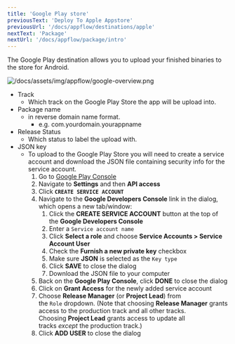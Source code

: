 ```yaml
---
title: 'Google Play store'
previousText: 'Deploy To Apple Appstore'
previousUrl: '/docs/appflow/destinations/apple'
nextText: 'Package'
nextUrl: '/docs/appflow/package/intro'
---
```


The Google Play destination allows you to upload your finished binaries to the store for Android.

![/docs/assets/img/appflow/google-overview.png](/docs/assets/img/appflow/google-overview.png)

- Track
    - Which track on the Google Play Store the app will be upload into.
- Package name
    - in reverse domain name format.
        - e.g. com.yourdomain.yourappname
- Release Status
    - Which status to label the upload with.
- JSON key
    - To upload to the Google Play Store you will need to create a service account and download the JSON file containing security info for the service account.
        1. Go to [Google Play Console](https://play.google.com/apps/publish/)
        2. Navigate to **Settings** and then **API access**
        3. Click **`CREATE SERVICE ACCOUNT`** 
        4. Navigate to the **Google Developers Console** link in the dialog, which opens a new tab/window:
            1. Click the **CREATE SERVICE ACCOUNT** button at the top of the **Google Developers Console**
            2. Enter a `Service account name`
            3. Click **Select a role** and choose **Service Accounts > Service Account User**
            4. Check the **Furnish a new private key** checkbox
            5. Make sure **JSON** is selected as the `Key type`
            6. Click **SAVE** to close the dialog
            7. Download the JSON file to your computer
        5. Back on the **Google Play Console**, click **DONE** to close the dialog
        6. Click on **Grant Access** for the newly added service account
        7. Choose **Release Manager** (or **Project Lead**) from the `Role` dropdown. (Note that choosing **Release Manager** grants access to the production track and all other tracks. Choosing **Project Lead** grants access to update all tracks *except* the production track.)
        8. Click **ADD USER** to close the dialog